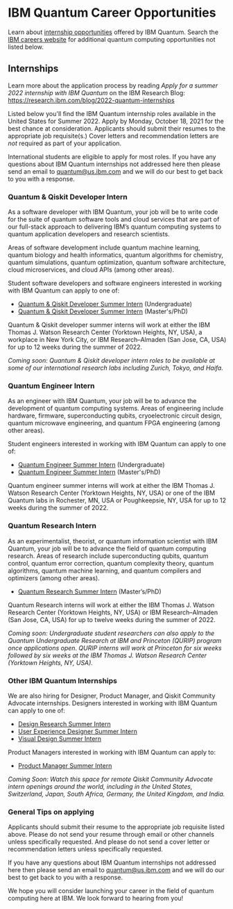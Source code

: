 # IBM Quantum Career Opportunities

Learn about [internship opportunities](https://www.ibm.com/quantum-computing/internship/) offered by IBM Quantum. Search the [IBM careers website](http://ibm.biz/quantum-careers) for additional quantum computing opportunities not listed below.

## Internships

Learn more about the application process by reading *Apply for a summer 2022 internship with IBM Quantum* on the IBM Research Blog:  
https://research.ibm.com/blog/2022-quantum-internships

Listed below you'll find the IBM Quantum internship roles available in the United States for Summer 2022. Apply by Monday, October 18, 2021 for the best chance at consideration. Applicants should submit their resumes to the appropriate job requisite(s.) Cover letters and recommendation letters are _not_ required as part of your application.

International students are eligible to apply for most roles. If you have any questions about IBM Quantum internships not addressed here then please send an email to quantum@us.ibm.com and we will do our best to get back to you with a response.

### Quantum & Qiskit Developer Intern

As a software developer with IBM Quantum, your job will be to write code for the suite of quantum software tools and cloud services that are part of our full-stack approach to delivering IBM’s quantum computing systems to quantum application developers and research scientists.

Areas of software development include quantum machine learning, quantum biology and health informatics, quantum algorithms for chemistry, quantum simulations, quantum optimization, quantum software architecture, cloud microservices, and cloud APIs (among other areas).

Student software developers and software engineers interested in working with IBM Quantum can apply to one of:
- [Quantum & Qiskit Developer Summer Intern](https://careers.ibm.com/job/13791741/quantum-qiskit-developer-summer-intern-undergraduate-2022-remote/) (Undergraduate)
- [Quantum & Qiskit Developer Summer Intern](https://careers.ibm.com/job/13791740/quantum-qiskit-developer-summer-intern-2022-remote/) (Master's/PhD)

Quantum & Qiskit developer summer interns will work at either the IBM Thomas J. Watson Research Center (Yorktown Heights, NY, USA), a workplace in New York City, or IBM Research–Almaden (San Jose, CA, USA) for up to 12 weeks during the summer of 2022.

_Coming soon: Quantum & Qiskit developer intern roles to be available at some of our international research labs including Zurich, Tokyo, and Haifa._


### Quantum Engineer Intern

As an engineer with IBM Quantum, your job will be to advance the development of quantum computing systems. Areas of engineering include hardware, firmware, superconducting qubits, cryoelectronic circuit design, quantum microwave engineering, and quantum FPGA engineering (among other areas).

Student engineers interested in working with IBM Quantum can apply to one of:

- [Quantum Engineer Summer Intern](https://careers.ibm.com/job/13791743/quantum-engineer-summer-intern-undergrad-2022-remote/) (Undergraduate)
- [Quantum Engineer Summer Intern](https://careers.ibm.com/job/13791742/quantum-engineer-summer-intern-masters-phd-2022-remote/) (Master's/PhD)

Quantum engineer summer interns will work at either the IBM Thomas J. Watson Research Center (Yorktown Heights, NY, USA) or one of the IBM Quantum labs in Rochester, MN, USA or Poughkeepsie, NY, USA for up to 12 weeks during the summer of 2022.


### Quantum Research Intern

As an experimentalist, theorist, or quantum information scientist with IBM Quantum, your job will be to advance the field of quantum computing research. Areas of research include superconducting qubits, quantum control, quantum error correction, quantum complexity theory, quantum algorithms, quantum machine learning, and quantum compilers and optimizers (among other areas).

- [Quantum Research Summer Intern](https://careers.ibm.com/job/13790225/quantum-research-summer-intern-masters-phd-2022-remote/) (Master’s/PhD)

Quantum Research interns will work at either the IBM Thomas J. Watson Research Center (Yorktown Heights, NY, USA) or IBM Research–Almaden (San Jose, CA, USA) for up to twelve weeks during the summer of 2022.

_Coming soon: Undergraduate student researchers can also apply to the Quantum Undergraduate Research at IBM and Princeton (QURIP) program once applications open. QURIP interns will work at Princeton for six weeks followed by six weeks at the IBM Thomas J. Watson Research Center (Yorktown Heights, NY, USA)._


### Other IBM Quantum Internships

We are also hiring for Designer, Product Manager, and Qiskit Community Advocate internships. Designers interested in working with IBM Quantum can apply to one of:

- [Design Research Summer Intern](https://careers.ibm.com/job/13527879/design-research-summer-intern-2022-remote/)
- [User Experience Designer Summer Intern](https://careers.ibm.com/job/13522691/user-experience-designer-summer-intern-2022-remote/)
- [Visual Design Summer Intern](https://careers.ibm.com/job/13527928/visual-design-summer-intern-2022-remote/)

Product Managers interested in working with IBM Quantum can apply to:

- [Product Manager Summer Intern](https://careers.ibm.com/job/13546030/product-manager-summer-intern-2022-remote/)

_Coming Soon: Watch this space for remote Qiskit Community Advocate intern openings around the world, including in the United States, Switzerland, Japan, South Africa, Germany, the United Kingdom, and India._


### General Tips on applying

Applicants should submit their resume to the appropriate job requisite listed above. Please do not send your resume through email or other channels unless specifically requested. And please do not send a cover letter or recommendation letters unless specifically requested.

If you have any questions about IBM Quantum internships not addressed here then please send an email to quantum@us.ibm.com and we will do our best to get back to you with a response.

We hope you will consider launching your career in the field of quantum computing here at IBM. We look forward to hearing from you!
